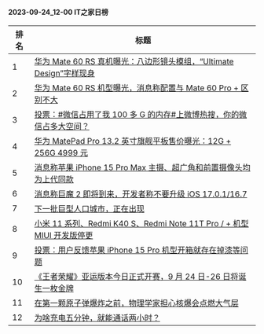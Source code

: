 #### 2023-09-24_12-00  IT之家日榜

| 排名 | 标题|
| --- | ---|
| 1 | [华为 Mate 60 RS 真机曝光：八边形镜头模组，“Ultimate Design”字样现身](https://www.ithome.com/0/721/207.htm) |
| 2 | [华为 Mate 60 RS 机型曝光，消息称配置与 Mate 60 Pro + 区别不大](https://www.ithome.com/0/721/157.htm) |
| 3 | [投票：#微信占用了我 100 多 G 的内存#上微博热搜，你的微信占多大空间？](https://www.ithome.com/0/721/170.htm) |
| 4 | [华为 MatePad Pro 13.2 英寸旗舰平板售价曝光：12G + 256G 4999 元](https://www.ithome.com/0/721/174.htm) |
| 5 | [消息称苹果 iPhone 15 Pro Max 主摄、超广角和前置摄像头均为上代同款](https://www.ithome.com/0/721/162.htm) |
| 6 | [消息称巨魔 2 即将到来，开发者称不要升级 iOS 17.0.1/16.7](https://www.ithome.com/0/721/150.htm) |
| 7 | [下一批巨型人口城市，正在出现](https://www.ithome.com/0/721/144.htm) |
| 8 | [小米 11 系列、Redmi K40 S、Redmi Note 11T Pro / + 机型 MIUI 开发版停更](https://www.ithome.com/0/721/145.htm) |
| 9 | [投票：用户反馈苹果 iPhone 15 Pro 机型开箱就存在掉漆等问题](https://www.ithome.com/0/721/155.htm) |
| 10 | [《王者荣耀》亚运版本今日正式开赛，9 月 24 日-26 日将诞生一枚金牌](https://www.ithome.com/0/721/250.htm) |
| 11 | [在第一颗原子弹爆炸之前，物理学家担心核爆会点燃大气层](https://www.ithome.com/0/721/215.htm) |
| 12 | [为啥充电五分钟，就能通话两小时？](https://www.ithome.com/0/721/210.htm) |
